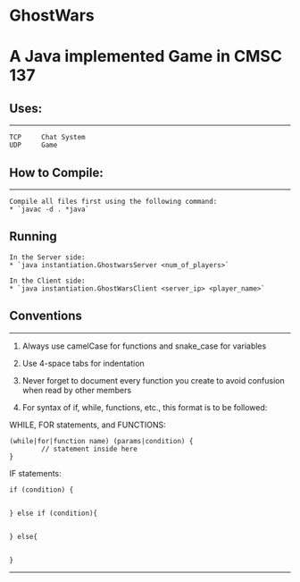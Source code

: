 # GhostWars
A Java implemented Game in CMSC 137
==================
## Uses:
--------------------
```
TCP		Chat System
UDP		Game
```

## How to Compile:
--------------------
```
Compile all files first using the following command:
* `javac -d . *java`
```

## Running
```
In the Server side:
* `java instantiation.GhostwarsServer <num_of_players>`

In the Client side:
* `java instantiation.GhostWarsClient <server_ip> <player_name>`

```
## Conventions
--------------------
1. Always use camelCase for functions and snake_case for variables 


2. Use 4-space tabs for indentation


3. Never forget to document every function you create to avoid confusion when read by other members


4. For syntax of if, while, functions, etc., this format is to be followed:

WHILE, FOR statements, and FUNCTIONS:

	(while|for|function name) (params|condition) {
			// statement inside here
	}

IF statements:

	if (condition) {


	} else if (condition){


	} else{


	} 
--------------------